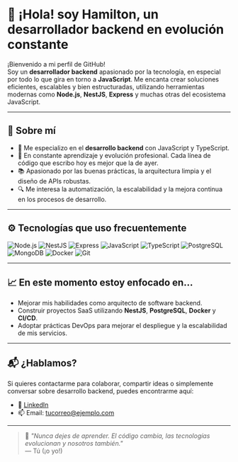 # 👋 ¡Hola! soy Hamilton, un desarrollador backend en evolución constante

¡Bienvenido a mi perfil de GitHub!  
Soy un **desarrollador backend** apasionado por la tecnología, en especial por todo lo que gira en torno a **JavaScript**. Me encanta crear soluciones eficientes, escalables y bien estructuradas, utilizando herramientas modernas como **Node.js**, **NestJS**, **Express** y muchas otras del ecosistema JavaScript.

---

## 🧠 Sobre mí

- 🔧 Me especializo en el **desarrollo backend** con JavaScript y TypeScript.
- 🚀 En constante aprendizaje y evolución profesional. Cada línea de código que escribo hoy es mejor que la de ayer.
- 📚 Apasionado por las buenas prácticas, la arquitectura limpia y el diseño de APIs robustas.
- 🔍 Me interesa la automatización, la escalabilidad y la mejora continua en los procesos de desarrollo.

---

## ⚙️ Tecnologías que uso frecuentemente

![Node.js](https://img.shields.io/badge/Node.js-339933?style=for-the-badge&logo=nodedotjs&logoColor=white)
![NestJS](https://img.shields.io/badge/NestJS-E0234E?style=for-the-badge&logo=nestjs&logoColor=white)
![Express](https://img.shields.io/badge/Express.js-000000?style=for-the-badge&logo=express&logoColor=white)
![JavaScript](https://img.shields.io/badge/JavaScript-F7DF1E?style=for-the-badge&logo=javascript&logoColor=black)
![TypeScript](https://img.shields.io/badge/TypeScript-3178C6?style=for-the-badge&logo=typescript&logoColor=white)
![PostgreSQL](https://img.shields.io/badge/PostgreSQL-4169E1?style=for-the-badge&logo=postgresql&logoColor=white)
![MongoDB](https://img.shields.io/badge/MongoDB-47A248?style=for-the-badge&logo=mongodb&logoColor=white)
![Docker](https://img.shields.io/badge/Docker-2496ED?style=for-the-badge&logo=docker&logoColor=white)
![Git](https://img.shields.io/badge/Git-F05032?style=for-the-badge&logo=git&logoColor=white)

---

## 📈 En este momento estoy enfocado en...

- Mejorar mis habilidades como arquitecto de software backend.
- Construir proyectos SaaS utilizando **NestJS**, **PostgreSQL**, **Docker** y **CI/CD**.
- Adoptar prácticas DevOps para mejorar el despliegue y la escalabilidad de mis servicios.

---

## 📬 ¿Hablamos?

Si quieres contactarme para colaborar, compartir ideas o simplemente conversar sobre desarrollo backend, puedes encontrarme aquí:

- 💼 [LinkedIn](https://www.linkedin.com/in/hamilton-pati%C3%B1o-solano-55a62b80/)
- 📫 Email: [tucorreo@ejemplo.com](mailto:hamiltonpatinosolano@gmail.com)

---

> 🧩 _"Nunca dejes de aprender. El código cambia, las tecnologías evolucionan y nosotros también."_  
> — Tú (¡o yo!)

